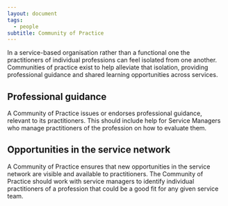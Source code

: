 ```yaml
---
layout: document
tags:
  - people
subtitle: Community of Practice
---
```


In a service-based organisation rather than a functional one the practitioners of individual professions can feel isolated from one another. Communities of practice exist to help alleviate that isolation, providing professional guidance and shared learning opportunities across services.

## Professional guidance

A Community of Practice issues or endorses professional guidance, relevant to its practitioners. This should include help for Service Managers who manage practitioners of the profession on how to evaluate them.

## Opportunities in the service network

A Community of Practice ensures that new opportunities in the service network are visible and available to practitioners. The Community of Practice should work with service managers to identify individual practitioners of a profession that could be a good fit for any given service team.
